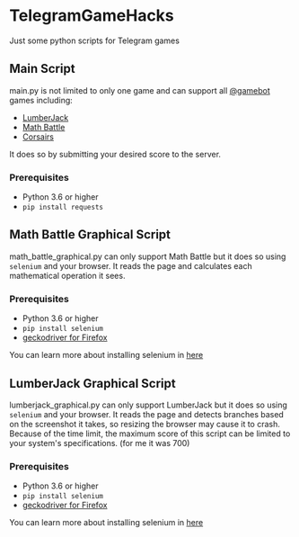 # TelegramGameHacks
Just some python scripts for Telegram games

## Main Script
main.py is not limited to only one game and can support all [@gamebot](https://t.me/gamebot) games including:
- [LumberJack](https://tbot.xyz/lumber/)
- [Math Battle](https://tbot.xyz/math/)
- [Corsairs](https://tbot.xyz/corsairs/)

It does so by submitting your desired score to the server.
### Prerequisites
- Python 3.6 or higher
- `pip install requests`

## Math Battle Graphical Script
math_battle_graphical.py can only support Math Battle but it does so using `selenium` and your browser.
It reads the page and calculates each mathematical operation it sees. 

### Prerequisites
- Python 3.6 or higher
- `pip install selenium`
- [geckodriver for Firefox](https://github.com/mozilla/geckodriver/releases)

You can learn more about installing selenium in [here](https://selenium-python.readthedocs.io/installation.html)

## LumberJack Graphical Script
lumberjack_graphical.py can only support LumberJack but it does so using `selenium` and your browser.
It reads the page and detects branches based on the screenshot it takes, so resizing the browser may cause it to crash.
Because of the time limit, the maximum score of this script can be limited to your system's specifications. (for me it was 700)

### Prerequisites
- Python 3.6 or higher
- `pip install selenium`
- [geckodriver for Firefox](https://github.com/mozilla/geckodriver/releases)

You can learn more about installing selenium in [here](https://selenium-python.readthedocs.io/installation.html)
